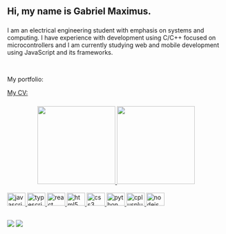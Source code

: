 <h2 align="left">Hi, my name is Gabriel Maximus.</h2>

###

<p align="left">I am an electrical engineering student with emphasis on systems and computing. I have experience with development using C/C++ focused on microcontrollers and I am currently studying web and mobile development using JavaScript and its frameworks.</p><br>

<p algin="left">My portfolio: <a href="https://gabriel-maximus.github.io/Portfolio/"></p>
<p algin="left">My CV: <a href="https://github.com/gabriel-maximus/gabriel-maximus/blob/main/CV_Gabriel_Maximus.pdf"></p>


###
<div align="center">
  <a href="https://www.linkedin.com/in/gabriel-maximus">
  <img height="180em" src="https://github-readme-stats.vercel.app/api?username=gabriel-maximus&show_icons=true&theme=dracula&include_all_commits=true&count_private=true"/>
  <img height="180em" src="https://github-readme-stats.vercel.app/api/top-langs/?username=gabriel-maximus&layout=compact&langs_count=7&theme=dracula"/>
</div>
<div style="display: inline_block"><br>
  <img src="https://cdn.jsdelivr.net/gh/devicons/devicon/icons/javascript/javascript-original.svg" height="30" width="42" alt="javascript logo"  />
  <img src="https://cdn.jsdelivr.net/gh/devicons/devicon/icons/typescript/typescript-plain.svg" height="30" width="42" alt="typescript logo"  />
  <img src="https://cdn.jsdelivr.net/gh/devicons/devicon/icons/react/react-original.svg" height="30" width="42" alt="react logo"  />
  <img src="https://cdn.jsdelivr.net/gh/devicons/devicon/icons/html5/html5-original.svg" height="30" width="42" alt="html5 logo"  />
  <img src="https://cdn.jsdelivr.net/gh/devicons/devicon/icons/css3/css3-original.svg" height="30" width="42" alt="css3 logo"  />
  <img src="https://cdn.jsdelivr.net/gh/devicons/devicon/icons/python/python-original.svg" height="30" width="42" alt="python logo"  />
  <img src="https://cdn.jsdelivr.net/gh/devicons/devicon/icons/cplusplus/cplusplus-original.svg" height="30" width="42" alt="cplusplus logo"  />
  <img src="https://cdn.jsdelivr.net/gh/devicons/devicon/icons/nodejs/nodejs-original.svg" height="30" width="42" alt="nodejs logo"  />
 </div>
  
  ##
 
<div> 
  <a href = "mailto:gabrielmaximus80@gmail.com"><img src="https://img.shields.io/badge/-Gmail-%23333?style=for-the-badge&logo=gmail&logoColor=white" target="_blank"></a>
  <a href="https://www.linkedin.com/in/gabriel-maximus" target="_blank"><img src="https://img.shields.io/badge/-LinkedIn-%230077B5?style=for-the-badge&logo=linkedin&logoColor=white" target="_blank"></a> 
 
</div>
